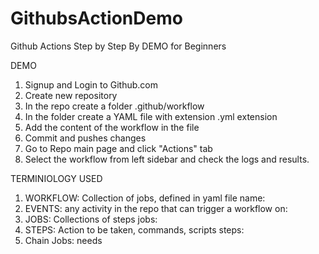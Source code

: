 # GithubsActionDemo

Github Actions Step by Step By DEMO for Beginners

DEMO
1. Signup and Login to Github.com
2. Create new repository
3. In the repo create a folder .github/workflow
4. In the folder create a YAML file with extension .yml extension
5. Add the content of the workflow in the file
6. Commit and pushes changes
7. Go to Repo main page and click "Actions" tab
8. Select the workflow from left sidebar and check the logs and results.

TERMINIOLOGY USED
1. WORKFLOW: Collection of jobs, defined in yaml file
   name:
2. EVENTS: any activity in the repo that can trigger a workflow
   on:
3. JOBS: Collections of steps
   jobs:
4. STEPS: Action to be taken, commands, scripts
   steps:
5. Chain Jobs: needs
